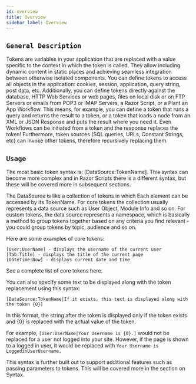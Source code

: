 ```yaml
---
id: overview
title: Overview
sidebar_label: Overview
---
```


## `General Description`

Tokens are variables in your application that are replaced with a value specific to the context in which the token is called. They allow including dynamic content in static places and achieving seamless integration between otherwise isolated components. You can define tokens to access all objects in the application: cookies, session, application, query string, post data, etc. Additionally, you can define tokens directly against the database, HTTP Web Services or web pages, files on local disk or on FTP Servers or emails from POP3 or IMAP Servers, a Razor Script, or a Plant an App Workflow. This means, for example, you can define a token that runs a query and returns the result to a token, or a token that loads a node from an XML or JSON Response and puts the result where you need it. Even Workflows can be initiated from a token and the response replaces the token! Furthermore, token sources (SQL queries, URLs, Constant Strings, etc) can invoke other tokens, therefore recursively replacing them.

## `Usage`

The most basic token syntax is: [DataSource:TokenName]. This syntax can become more complex and in Razor Scripts there is a different syntax, but these will be covered more in subsequent sections.

The DataSource is like a collection of tokens in which Each element can be accessed by its TokenName. For core tokens the collection usually represents a data source such as User Object, Module Info and so on. For custom tokens, the data source represents a namespace, which is basically a method to group tokens together based on any criteria you find relevant - you could group tokens by topic, audience and so on.

Here are some examples of core tokens:

```
[User:UserName] - displays the username of the current user
[Tab:Title] - displays the title of the current page
[DateTime:Now] - displays current date and time
```

See a complete list of core tokens here.

You can also specify some text to be displayed along with the token replacement using this syntax: 

```
[DataSource:TokenName|If it exists, this text is displayed along with the token {0}]
```
In this format, the string after the token is displayed only if the token exists and {0} is replaced with the actual value of the token.

For example, `[User:UserName|Your Username is {0}.]` would not be replaced for a user not logged into your site. However, if the page is shown to a logged in user, it would be replaced with `Your Username is LoggedinUserUsername.`

This syntax is further built out to support additional features such as passing parameters to tokens. This will be covered more in the section on Syntax. 